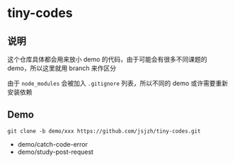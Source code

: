 # tiny-codes

## 说明

这个仓库具体都会用来放小 demo 的代码，由于可能会有很多不同课题的 demo，所以这里就用 branch 来作区分

由于 `node_modules` 会被加入 `.gitignore` 列表，所以不同的 demo 或许需要重新安装依赖

## Demo

```
git clone -b demo/xxx https://github.com/jsjzh/tiny-codes.git
```

- demo/catch-code-error
- demo/study-post-request
